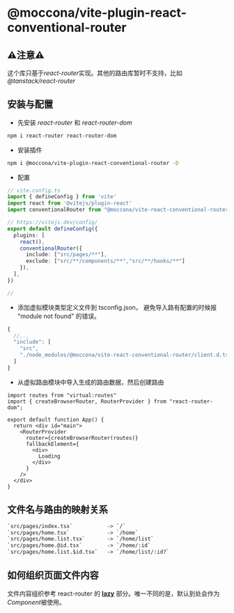 # @moccona/vite-plugin-react-conventional-router

## ⚠️注意⚠️

这个库只基于*react-router*实现。其他的路由库暂时不支持，比如 *@tanstack/react-router*

## 安装与配置

- 先安装 *react-router* 和 *react-router-dom*

```sh
npm i react-router react-router-dom
```

- 安装插件

```sh
npm i @moccona/vite-plugin-react-conventional-router -D
```

- 配置

```ts
// vite.config.ts
import { defineConfig } from 'vite'
import react from '@vitejs/plugin-react'
import conventionalRouter from "@moccona/vite-react-conventional-router"

// https://vitejs.dev/config/
export default defineConfig({
  plugins: [
    react(),
    conventionalRouter({
      include: ["src/pages/**"],
      exclude: ["src/**/components/**","src/**/hooks/**"]
    }),
  ],
})

//
```

- 添加虚拟模块类型定义文件到 tsconfig.json， 避免导入路有配置的时候报 "module not found" 的错误。

```ts
{
  //...
  "include": [
    "src",
    "./node_modules/@moccona/vite-react-conventional-router/client.d.ts"
  ]
}
```

- 从虚拟路由模块中导入生成的路由数据，然后创建路由

```tsx
import routes from "virtual:routes"
import { createBrowserRouter, RouterProvider } from "react-router-dom";

export default function App() {
  return <div id="main">
    <RouterProvider
      router={createBrowserRouter(routes)}
      fallbackElement={
        <div>
          Loading
        </div>
      }
    />
  </div>
}
```

## 文件名与路由的映射关系

```txt
`src/pages/index.tsx`           -> `/`
`src/pages/home.tsx`            -> `/home`
`src/pages/home.list.tsx`       -> `/home/list`
`src/pages/home.@id.tsx`        -> `/home/:id`
`src/pages/home.list.$id.tsx`   -> `/home/list/:id?`
```

## 如何组织页面文件内容

文件内容组织参考 react-router 的 [**lazy**](https://reactrouter.com/en/main/route/lazy#lazy) 部分。唯一不同的是，默认到处会作为*Component*被使用。
